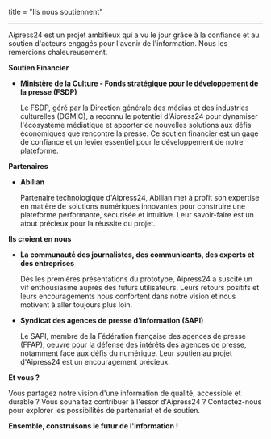 title = "Ils nous soutiennent"

---

Aipress24 est un projet ambitieux qui a vu le jour grâce à la confiance et au soutien d'acteurs engagés pour l'avenir de l'information. Nous les remercions chaleureusement.

**Soutien Financier**

*   **Ministère de la Culture - Fonds stratégique pour le développement de la presse (FSDP)**

    Le FSDP, géré par la Direction générale des médias et des industries culturelles (DGMIC), a reconnu le potentiel d'Aipress24 pour dynamiser l'écosystème médiatique et apporter de nouvelles solutions aux défis économiques que rencontre la presse. Ce soutien financier est un gage de confiance et un levier essentiel pour le développement de notre plateforme.

**Partenaires**

*   **Abilian**

    Partenaire technologique d'Aipress24, Abilian met à profit son expertise en matière de solutions numériques innovantes pour construire une plateforme performante, sécurisée et intuitive. Leur savoir-faire est un atout précieux pour la réussite du projet.

**Ils croient en nous**

*   **La communauté des journalistes, des communicants, des experts et des entreprises**

    Dès les premières présentations du prototype, Aipress24 a suscité un vif enthousiasme auprès des futurs utilisateurs. Leurs retours positifs et leurs encouragements nous confortent dans notre vision et nous motivent à aller toujours plus loin.

* **Syndicat des agences de presse d’information (SAPI)**

    Le SAPI, membre de la Fédération française des agences de presse (FFAP), oeuvre pour la défense des intérêts des agences de presse, notamment face aux défis du numérique. Leur soutien au projet d'Aipress24 est un encouragement précieux.

**Et vous ?**

Vous partagez notre vision d'une information de qualité, accessible et durable ? Vous souhaitez contribuer à l'essor d'Aipress24 ? Contactez-nous pour explorer les possibilités de partenariat et de soutien.

**Ensemble, construisons le futur de l'information !**
